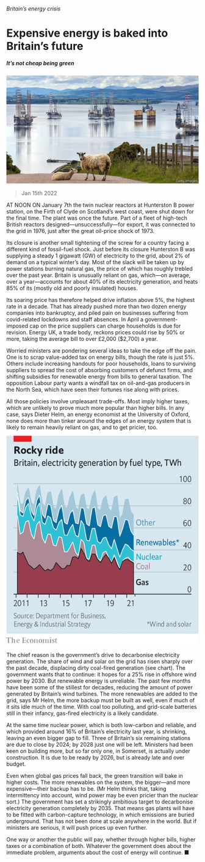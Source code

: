###### Britain’s energy crisis

# Expensive energy is baked into Britain’s future 

##### It’s not cheap being green 

![image](images/20220115_brp503.jpg) 

> Jan 15th 2022 

AT NOON ON January 7th the twin nuclear reactors at Hunterston B power station, on the Firth of Clyde on Scotland’s west coast, were shut down for the final time. The plant was once the future. Part of a fleet of high-tech British reactors designed—unsuccessfully—for export, it was connected to the grid in 1976, just after the great oil-price shock of 1973.

Its closure is another small tightening of the screw for a country facing a different kind of fossil-fuel shock. Just before its closure Hunterston B was supplying a steady 1 gigawatt (GW) of electricity to the grid, about 2% of demand on a typical winter’s day. Most of the slack will be taken up by power stations burning natural gas, the price of which has roughly trebled over the past year. Britain is unusually reliant on gas, which—on average, over a year—accounts for about 40% of its electricity generation, and heats 85% of its (mostly old and poorly insulated) houses.


Its soaring price has therefore helped drive inflation above 5%, the highest rate in a decade. That has already pushed more than two dozen energy companies into bankruptcy, and piled pain on businesses suffering from covid-related lockdowns and staff absences. In April a government-imposed cap on the price suppliers can charge households is due for revision. Energy UK, a trade body, reckons prices could rise by 50% or more, taking the average bill to over £2,000 ($2,700) a year.

Worried ministers are pondering several ideas to take the edge off the pain. One is to scrap value-added tax on energy bills, though the rate is just 5%. Others include increasing handouts for poor households, loans to surviving suppliers to spread the cost of absorbing customers of defunct firms, and shifting subsidies for renewable energy from bills to general taxation. The opposition Labour party wants a windfall tax on oil-and-gas producers in the North Sea, which have seen their fortunes rise along with prices.

All those policies involve unpleasant trade-offs. Most imply higher taxes, which are unlikely to prove much more popular than higher bills. In any case, says Dieter Helm, an energy economist at the University of Oxford, none does more than tinker around the edges of an energy system that is likely to remain heavily reliant on gas, and to get pricier, too.

![image](images/20220115_BRC399.png) 


The chief reason is the government’s drive to decarbonise electricity generation. The share of wind and solar on the grid has risen sharply over the past decade, displacing dirty coal-fired generation (see chart). The government wants that to continue: it hopes for a 25% rise in offshore wind power by 2030. But renewable energy is unreliable. The past few months have been some of the stillest for decades, reducing the amount of power generated by Britain’s wind turbines. The more renewables are added to the grid, says Mr Helm, the more backup must be built as well, even if much of it sits idle much of the time. With coal too polluting, and grid-scale batteries still in their infancy, gas-fired electricity is a likely candidate.

At the same time nuclear power, which is both low-carbon and reliable, and which provided around 16% of Britain’s electricity last year, is shrinking, leaving an even bigger gap to fill. Three of Britain’s six remaining stations are due to close by 2024; by 2028 just one will be left. Ministers had been keen on building more, but so far only one, in Somerset, is actually under construction. It is due to be ready by 2026, but is already late and over budget.

Even when global gas prices fall back, the green transition will bake in higher costs. The more renewables on the system, the bigger—and more expensive—their backup has to be. (Mr Helm thinks that, taking intermittency into account, wind power may be even pricier than the nuclear sort.) The government has set a strikingly ambitious target to decarbonise electricity generation completely by 2035. That means gas plants will have to be fitted with carbon-capture technology, in which emissions are buried underground. That has not been done at scale anywhere in the world. But if ministers are serious, it will push prices up even further.

One way or another the public will pay, whether through higher bills, higher taxes or a combination of both. Whatever the government does about the immediate problem, arguments about the cost of energy will continue. ■

